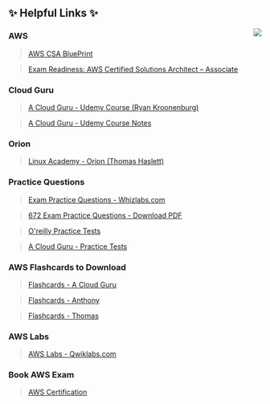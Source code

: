 ## :sparkles: Helpful Links :sparkles:

<img align="right"  src="https://github.com/Girish400/AWS/blob/master/AWS%20Logo.png">


### AWS   

>[AWS CSA BluePrint](http://awstrainingandcertification.s3.amazonaws.com/production/AWS_certified_solutions_architect_associate_blueprint.pdf)

>[Exam Readiness: AWS Certified Solutions Architect – Associate](https://www.aws.training/Details/Curriculum?id=20685)


  
  
  
### Cloud Guru   

>[A Cloud Guru - Udemy Course (Ryan Kroonenburg)](https://www.udemy.com/aws-certified-solutions-architect-associate/learn/v4/content)  
  
>[A Cloud Guru - Udemy Course Notes](https://github.com/Girish400/AWS/tree/master/Course)

  
### Orion  

>[Linux Academy - Orion (Thomas Haslett) ](http://bit.ly/2nB2gRi)


  
  
  
### Practice Questions  

>[Exam Practice Questions - Whizlabs.com](https://www.whizlabs.com/)

>[672 Exam Practice Questions - Download PDF](https://github.com/Girish400/AWS/blob/master/AWS/AWS%20MD%20files/hello.pdf)

>[O'reilly Practice Tests](https://www.oreilly.com/library/view/aws-certified-solutions/9781119558439/)

>[A Cloud Guru - Practice Tests](https://www.udemy.com/aws-certified-solutions-architect-associate-practice-tests/learn/v4/content)
  
 
 
 ### AWS Flashcards to Download

>[Flashcards - A Cloud Guru](https://www.brainscape.com/packs/a-cloud-guru-aws-solutions-architect-associate-exam-8796087)

>[Flashcards - Anthony](https://github.com/Girish400/AWS/blob/master/AWS/AWS%20MD%20files/Flash%20Cards%201.pdf)

>[Flashcards - Thomas](https://github.com/Girish400/AWS/blob/master/AWS/AWS%20MD%20files/Flash%20Cards%202.pdf)


 ### AWS Labs  

>[AWS Labs - Qwiklabs.com](https://qwiklabs.com/catalog?cloud=AWS)


 ### Book AWS Exam

>[AWS Certification](https://www.aws.training/Certification)




